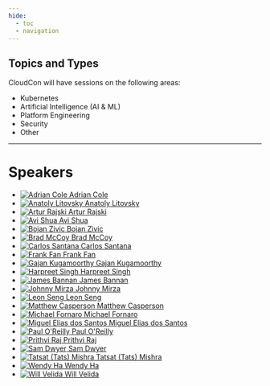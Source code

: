 ```yaml
---
hide:
  - toc
  - navigation
---
```


## Topics and Types

CloudCon will have sessions on the following areas:

* Kubernetes
* Artificial Intelligence (AI & ML)
* Platform Engineering
* Security
* Other

---

# Speakers

<div class="grid cards" markdown>

- [![Adrian Cole](images/speakers/headshots/AdrianCole.png) Adrian Cole](abstracts/AdrianCole.md)
- [![Anatoly Litovsky](images/speakers/headshots/AnatolyLitovsky.png) Anatoly Litovsky](abstracts/AnatolyLitovsky.md)
- [![Artur Rajski](images/speakers/headshots/ArturRajski.png) Artur Rajski](abstracts/ArturRajski.md)
- [![Avi Shua](images/speakers/headshots/AviShua.png) Avi Shua](abstracts/AviShua.md)
- [![Bojan Zivic](images/speakers/headshots/BojanZivic.png) Bojan Zivic](abstracts/BojanZivic.md)
- [![Brad McCoy](images/speakers/headshots/BradMcCoy.png) Brad McCoy](abstracts/BradMcCoy.md)
- [![Carlos Santana](images/speakers/headshots/CarlosSantana.png) Carlos Santana](abstracts/CarlosSantana.md)
- [![Frank Fan](images/speakers/headshots/FrankFan.png) Frank Fan](abstracts/FrankFan.md)
- [![Gajan Kugamoorthy](images/speakers/headshots/GajanKugamoorthy.png) Gajan Kugamoorthy](abstracts/GajanKugamoorthy.md)
- [![Harpreet Singh](images/speakers/headshots/HarpreetSingh.png) Harpreet Singh](abstracts/HarpreetSingh.md)
- [![James Bannan](images/speakers/headshots/JamesBannan.png) James Bannan](abstracts/JamesBannan.md)
- [![Johnny Mirza](images/speakers/headshots/JohnnyMirza.png) Johnny Mirza](abstracts/JohnnyMirza.md)
- [![Leon Seng](images/speakers/headshots/LeonSeng.png) Leon Seng](abstracts/LeonSeng.md)
- [![Matthew Casperson](images/speakers/headshots/MatthewCasperson.png) Matthew Casperson](abstracts/MatthewCasperson.md)
- [![Michael Fornaro](images/speakers/headshots/MichaelFornaro.png) Michael Fornaro](abstracts/MichaelFornaro.md)
- [![Miguel Elias dos Santos](images/speakers/headshots/MiguelEliasdosSantos.png) Miguel Elias dos Santos](abstracts/MiguelEliasdosSantos.md)
- [![Paul O'Reilly](images/speakers/headshots/PaulOReilly.png) Paul O'Reilly](abstracts/PaulOReilly.md)
- [![Prithvi Raj](images/speakers/headshots/PrithviRaj.png) Prithvi Raj](abstracts/PrithviRaj.md)
- [![Sam Dwyer](images/speakers/headshots/SamDwyer.png) Sam Dwyer](abstracts/SamDwyer.md)
- [![Tatsat (Tats) Mishra](images/speakers/headshots/TatsatMishra.png) Tatsat (Tats) Mishra](abstracts/TatsatMishra.md)
- [![Wendy Ha](images/speakers/headshots/WendyHa.png) Wendy Ha](abstracts/WendyHa.md)
- [![Will Velida](images/speakers/headshots/WillVelida.png) Will Velida](abstracts/WillVelida.md)

</div>